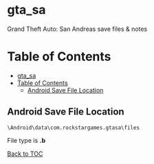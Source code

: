 # gta_sa
Grand Theft Auto: San Andreas save files &amp; notes

# Table of Contents

- [gta_sa](#gtasa)
- [Table of Contents](#table-of-contents)
  - [Android Save File Location](#android-save-file-location)

## Android Save File Location

```\Android\data\com.rockstargames.gtasa\files```

File type is **.b**

[Back to TOC](#table-of-contents)